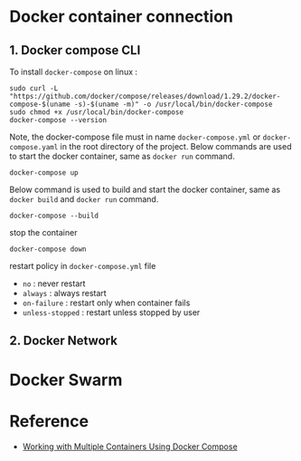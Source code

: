# Docker container connection
## 1. Docker compose CLI
To install `docker-compose` on linux :
```
sudo curl -L "https://github.com/docker/compose/releases/download/1.29.2/docker-compose-$(uname -s)-$(uname -m)" -o /usr/local/bin/docker-compose
sudo chmod +x /usr/local/bin/docker-compose
docker-compose --version
```
Note, the docker-compose file must in name `docker-compose.yml` or `docker-compose.yaml` in the root directory of the project.
Below commands are used to start the docker container, same as `docker run` command.
```
docker-compose up
```
Below command is used to build and start the docker container, same as `docker build` and `docker run` command.
```
docker-compose --build
```
stop the container
```
docker-compose down
```
restart policy in `docker-compose.yml` file
- `no` : never restart
- `always` : always restart
- `on-failure` : restart only when container fails
- `unless-stopped` : restart unless stopped by user


## 2. Docker Network


# Docker Swarm

# Reference
- [Working with Multiple Containers Using Docker Compose](https://www.digitalocean.com/community/tutorials/workflow-multiple-containers-docker-compose)